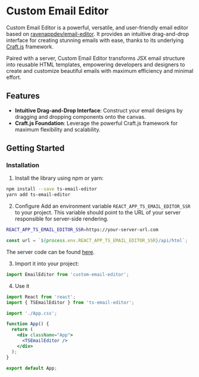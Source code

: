 # Custom Email Editor

Custom Email Editor is a powerful, versatile, and user-friendly email editor based on [ravenappdev/email-editor](https://github.com/ravenappdev/email-editor). It provides an intuitive drag-and-drop interface for creating stunning emails with ease, thanks to its underlying [Craft.js](https://craft.js.org/) framework.

Paired with a server, Custom Email Editor transforms JSX email structure into reusable HTML templates, empowering developers and designers to create and customize beautiful emails with maximum efficiency and minimal effort.

## Features

- **Intuitive Drag-and-Drop Interface**: Construct your email designs by dragging and dropping components onto the canvas.
- **Craft.js Foundation**: Leverage the powerful Craft.js framework for maximum flexibility and scalability.

## Getting Started

### Installation

1. Install the library using npm or yarn:

```bash
npm install --save ts-email-editor
yarn add ts-email-editor
```

2. Configure
Add an environment variable `REACT_APP_TS_EMAIL_EDITOR_SSR` to your project. This variable should point to the URL of your server responsible for server-side rendering.

```bash
REACT_APP_TS_EMAIL_EDITOR_SSR=https://your-server-url.com
```

```jsx
const url = `${process.env.REACT_APP_TS_EMAIL_EDITOR_SSR}/api/html`;
```

The server code can be found [here](https://github.com/svgor-code/ts-email-editor-ssr).

3. Import it into your project:

```jsx
import EmailEditor from 'custom-email-editor';
```

4. Use it

```jsx
import React from 'react';
import { TSEmailEditor } from 'ts-email-editor';

import './App.css';

function App() {
  return (
    <div className="App">
      <TSEmailEditor />
    </div>
  );
}

export default App;
```
